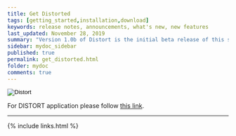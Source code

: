 ```yaml
---
title: Get Distorted
tags: [getting_started,installation,download]
keywords: release notes, announcements, what's new, new features
last_updated: November 28, 2019
summary: "Version 1.0b of Distort is the initial beta release of this software. Use at your own risk!"
sidebar: mydoc_sidebar
published: true
permalink: get_distorted.html
folder: mydoc
comments: true
---
```



<a href="https://distortaudio.org"> <input type="image" id="Distort" alt="Distort" src="images/distort1.png" align="top" /></a>

<p>For DISTORT application please follow <a href="https://distortaudio.org/">this link</a>.</p>

___
{% include links.html %}
